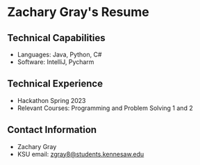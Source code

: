 # Zachary Gray's Resume
## Technical Capabilities 
- Languages: Java, Python, C#
- Software: IntelliJ, Pycharm
## Technical Experience 
- Hackathon Spring 2023
- Relevant Courses: Programming and Problem Solving 1 and 2
## Contact Information 
- Zachary Gray
- KSU email: zgray8@students.kennesaw.edu

